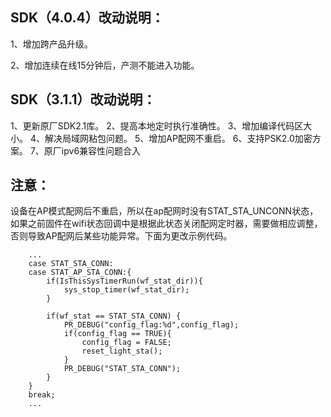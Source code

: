 ## SDK（4.0.4）改动说明：

1、增加跨产品升级。

2、增加连续在线15分钟后，产测不能进入功能。

## SDK（3.1.1）改动说明：

1、更新原厂SDK2.1库。
2、提高本地定时执行准确性。
3、增加编译代码区大小。
4、解决局域网粘包问题。
5、增加AP配网不重启。
6、支持PSK2.0加密方案。
7、原厂ipv6兼容性问题合入

## 注意：

设备在AP模式配网后不重启，所以在ap配网时没有STAT_STA_UNCONN状态，如果之前固件在wifi状态回调中是根据此状态关闭配网定时器，需要做相应调整，否则导致AP配网后某些功能异常。下面为更改示例代码。

```
	...
	case STAT_STA_CONN: 
	case STAT_AP_STA_CONN:{
    	if(IsThisSysTimerRun(wf_stat_dir)){
    		sys_stop_timer(wf_stat_dir);
    	}

		if(wf_stat == STAT_STA_CONN) {
			PR_DEBUG("config_flag:%d",config_flag);
			if(config_flag == TRUE){
				config_flag = FALSE;
				reset_light_sta();
			}
			PR_DEBUG("STAT_STA_CONN");
		}
	}
	break;
	...
```